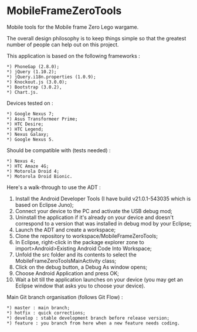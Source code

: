 MobileFrameZeroTools
====================

Mobile tools for the Mobile frame Zero Lego wargame.

The overall design philosophy is to keep things simple so that the greatest number of people can help out on this project.

This application is based on the following frameworks :

	*) PhoneGap (2.8.0);
	*) jQuery (1.10.2);
	*) jQuery.i18n.properties (1.0.9);
	*) Knockout.js (3.0.0);
	*) Bootstrap (3.0.2),
	*) Chart.js.
	
Devices tested on :

	*) Google Nexus 7;
	*) Asus Transformeer Prime;
	*) HTC Desire;
	*) HTC Legend;
	*) Nexus Galaxy;
	*) Google Nexus 5.
	
Should be compatible with (tests needed) :

	*) Nexus 4;
	*) HTC Amaze 4G;
	*) Motorola Droid 4;
	*) Motorola Droid Bionic.

Here's a walk-through to use the ADT :

1. Install the Android Developer Tools (I have build v21.0.1-543035 which is based on Eclipse Juno);
2. Connect your device to the PC and activate the USB debug mod;
3. Uninstall the application if it's already on your device and doesn't correspond to a version that was installed in debug mod by your Eclipse;
4. Launch the ADT and create a workspace;
5. Clone the repository to workspace/MobileFrameZeroTools;
6. In Eclipse, right-click in the package explorer zone to import>Android>Existing Android Code Into Workspace;
7. Unfold the src folder and its contents to select the MobileFrameZeroToolsMainActivity class;
8. Click on the debug button, a Debug As window opens;
9. Choose Android Application and press OK;
10. Wait a bit till the application launches on your device (you may get an Eclipse window that asks you to choose your device).
 
Main Git branch organisation (follows Git Flow) :

	*) master : main branch;
	*) hotfix : quick corrections;
	*) develop : stable development branch before release version;
	*) feature : you branch from here when a new feature needs coding.
